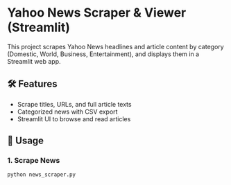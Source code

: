 # Yahoo News Scraper & Viewer (Streamlit)

This project scrapes Yahoo News headlines and article content by category (Domestic, World, Business, Entertainment), and displays them in a Streamlit web app.

## 🛠 Features
- Scrape titles, URLs, and full article texts
- Categorized news with CSV export
- Streamlit UI to browse and read articles

## 🚀 Usage

### 1. Scrape News
```bash
python news_scraper.py

